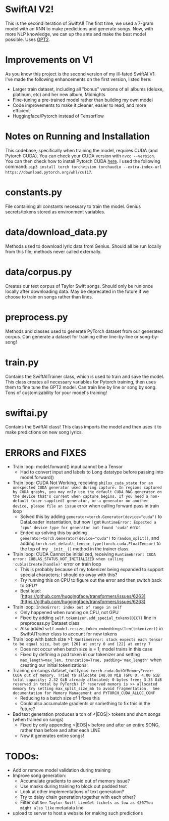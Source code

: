 # SwiftAI V2!
This is the second iteration of SwiftAI! The first time, we used a 7-gram model with an RNN to make predictions and
generate songs. Now, with more NLP knowledge, we can up the ante and make the best model possible. Uses [GPT2](https://huggingface.co/docs/transformers/model_doc/gpt2#openai-gpt2).

# Improvements on V1
As you know this project is the second version of my ill-fated SwiftAI V1. I've made the following enhancements on the
first version, listed here:
* Larger train dataset, including all "bonus" versions of all albums (deluxe, platinum, etc) and her new album, Midnights
* Fine-tuning a pre-trained model rather than building my own model
* Code improvements to make it cleaner, easier to read, and more efficient
* Huggingface/Pytorch instead of Tensorflow

# Notes on Running and Installation
This codebase, specifically when training the model, requires CUDA (and Pytorch CUDA). You can check your CUDA version
with `nvcc --version`. You can then check how to install Pytorch CUDA [here](https://pytorch.org/get-started/locally/). I 
used the following command: `pip3 install torch torchvision torchaudio --extra-index-url https://download.pytorch.org/whl/cu117`.

# constants.py
File containing all constants necessary to train the model. Genius secrets/tokens stored as environment variables.

# data/download_data.py
Methods used to download lyric data from Genius. Should all be run locally from this file; methods never called
externally.

# data/corpus.py
Creates our text corpus of Taylor Swift songs. Should only be run once locally after downloading data. May be deprecated
in the future if we choose to train on songs rather than lines.

# preprocess.py
Methods and classes used to generate PyTorch dataset from our generated corpus. Can generate a dataset for training
either line-by-line or song-by-song!

# train.py
Contains the SwiftAITrainer class, which is used to train and save the model. This class creates all necessary variables
for Pytorch training, then uses them to fine tune the GPT2 model. Can train line by line or song by song. Tons of 
customizability for your model's training!

# swiftai.py
Contains the SwiftAI class! This class imports the model and then uses it to make predictions on new song lyrics.

# ERRORS and FIXES
* Train loop: model.forward() input cannot be a Tensor
  * Had to convert input and labels to Long datatype before passing into model.forward()
* Train loop: CUDA Not Working, receiving `philox_cuda_state for an unexpected CUDA generator used during capture. In regions captured by CUDA graphs, you may only use the default CUDA RNG generator on the device that's current when capture begins. If you need a non-default (user-supplied) generator, or a generator on another device, please file an issue` error when calling forward pass in train loop
  * Solved this by adding `generator=torch.Generator(device="cuda")` to DataLoader instantiation, but now I get `RuntimeError: Expected a 'cpu' device type for generator but found 'cuda'` error
  * Ended up solving this by adding `generator=torch.Generator(device="cuda")` to `random_split()`, and adding `torch.set_default_tensor_type(torch.cuda.FloatTensor)` to the top of my `__init__()` method in the trainer class.
* Train loop: CUDA Cannot be initialized, receiving `RuntimeError: CUDA error: CUBLAS_STATUS_NOT_INITIALIZED when calling 'cublasCreate(handle)'` error on train loop
  * This is probably because of my tokenizer being expanded to support special characters; I should do away with this?
  * Try running this on CPU to figure out the error and then switch back to GPU?
  * Best lead: [https://github.com/huggingface/transformers/issues/6263](https://github.com/huggingface/transformers/issues/6263)
* Train loop: `IndexError: index out of range in self`
  * Only happened when running on CPU, not GPU
  * Fixed by adding `self.tokenizer.add_special_tokens(DICT)` line in preprocess.py Dataset class
  * Also added `self.model.resize_token_embeddings(len(tokenizer))` in SwiftAITrainer class to account for new tokens
* Train loop with batch size >1: `RuntimeError: stack expects each tensor to be equal size, but got [20] at entry 0 and [22] at entry 7`
  * Does not occur when batch size is = 1; model trains in this case
  * Fixed by defining a pad token in our tokenizer and setting `max_length=max_len, truncation=True, padding='max_length'` when creating our initial tokenizations!
* Training on songs dataset, not lyrics: `torch.cuda.OutOfMemoryError: CUDA out of memory. Tried to allocate 148.00 MiB (GPU 0; 4.00 GiB total capacity; 2.32 GiB already allocated; 0 bytes free; 3.35 GiB reserved in total by PyTorch) If reserved memory is >> allocated memory try setting max_split_size_mb to avoid fragmentation.  See documentation for Memory Management and PYTORCH_CUDA_ALLOC_CONF`
  * Reducing to a batch size of 1 fixes this
  * Could also accumulate gradients or something to fix this in the future?
* Bad text generation produces a ton of <|EOS|> tokens and short songs (when trained on songs)
  * Fixed by only appending <|EOS|> before and after an entire SONG, rather than before and after each LINE
  * Now it generates entire songs!

# TODOs:
* Add or remove model validation during training
* Improve song generation:
  * Accumulate gradients to avoid out of memory issue?
  * Use masks during training to block out padded text
  * Look at other implementations of text generation?
  * Try to daisy chain generation together with each other?
  * Filter out `See Taylor Swift LiveGet tickets as low as $307You might also like` metadata line
* upload to server to host a website for making such predictions
